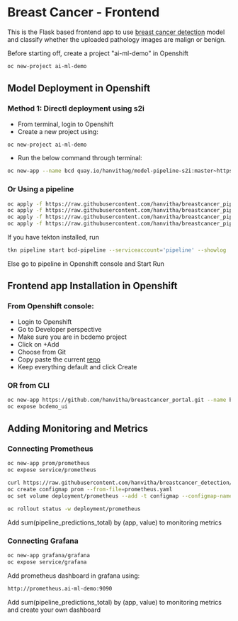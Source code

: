 # Breast Cancer - Frontend

This is the Flask based frontend app to use [breast cancer detection](https://github.com/hanvitha/breastcancer_detection) model and classify whether the uploaded pathology images are malign or benign.


Before starting off, create a project "ai-ml-demo" in Openshift
```bash
oc new-project ai-ml-demo
```
## Model Deployment in Openshift

### Method 1: Directl deployment using s2i
* From terminal, login to Openshift
* Create a new project using:
```bash
oc new-project ai-ml-demo
```
* Run the below command through terminal:
```bash
oc new-app --name bcd quay.io/hanvithag/model-pipeline-s2i:master~https://github.com/hanvitha/breastcancer_detection.git --build-env S2I_SOURCE_NOTEBOOK_LIST="image_processing_model.ipynb"
```
### Or Using a pipeline
```bash
oc apply -f https://raw.githubusercontent.com/hanvitha/breastcancer_pipelines/master/task/build-source.yaml
oc apply -f https://raw.githubusercontent.com/hanvitha/breastcancer_pipelines/master/resources/build-image.yaml
oc apply -f https://raw.githubusercontent.com/hanvitha/breastcancer_pipelines/master/resources/s2i-model.yaml
oc apply -f https://raw.githubusercontent.com/hanvitha/breastcancer_pipelines/master/pipeline/deploy-pipelines.yaml
```
If you have tekton installed, run 
```bash
tkn pipeline start bcd-pipeline --serviceaccount='pipeline' --showlog
```
Else go to pipeline in Openshift console and Start Run

## Frontend app Installation in Openshift
### From Openshift console:
* Login to Openshift
* Go to Developer perspective
* Make sure you are in bcdemo project
* Click on +Add
* Choose from Git
* Copy paste the current [repo](https://github.com/hanvitha/breastcancer_portal.git) 
* Keep everything default and click Create

### OR from CLI
```bash 
oc new-app https://github.com/hanvitha/breastcancer_portal.git --name bcdemo_ui
oc expose bcdemo_ui
```

## Adding Monitoring and Metrics
### Connecting Prometheus  
```bash
oc new-app prom/prometheus
oc expose service/prometheus

curl https://raw.githubusercontent.com/hanvitha/breastcancer_detection/master/mlworkflows/prometheus.yaml -o prometheus.yaml
oc create configmap prom --from-file=prometheus.yaml
oc set volume deployment/prometheus --add -t configmap --configmap-name=prom -m /etc/prometheus/prometheus.yml --sub-path=prometheus.yaml

oc rollout status -w deployment/prometheus
```
Add sum(pipeline_predictions_total) by (app, value) to monitoring metrics


### Connecting Grafana  
```bash
oc new-app grafana/grafana
oc expose service/grafana
```
Add prometheus dashboard in grafana using:
```bash
http://prometheus.ai-ml-demo:9090
```
Add sum(pipeline_predictions_total) by (app, value) to monitoring metrics and create your own dashboard
